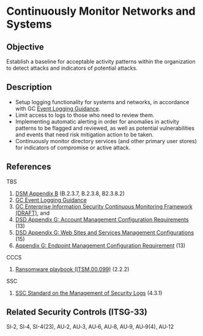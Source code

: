 # Continuously Monitor Networks and Systems

## Objective

Establish a baseline for acceptable activity patterns within the organization to detect attacks and indicators of potential attacks.

## Description

- Setup logging functionality for systems and networks, in accordance with GC [Event Logging Guidance](https://www.canada.ca/en/government/system/digital-government/online-security-privacy/event-logging-guidance.html).
- Limit access to logs to those who need to review them.
- Implementing automatic alerting in order for anomalies in activity patterns to be flagged and reviewed, as well as potential vulnerabilities and events that need risk mitigation action to be taken.
- Continuously monitor directory services (and other primary user stores) for indicators of compromise or active attack.

## References

TBS

1. [DSM Appendix B](https://www.tbs-sct.gc.ca/pol/doc-eng.aspx?id=32611&section=procedure&p=B#appB) (B.2.3.7, B.2.3.8, B2.3.8.2)
2. [GC Event Logging Guidance](https://www.canada.ca/en/government/system/digital-government/online-security-privacy/event-logging-guidance.html)
3. [GC Enterprise Information Security Continuous Monitoring Framework (DRAFT)](https://www.gcpedia.gc.ca/gcwiki/images/f/f1/GC_Enterprise_Information_Security_Continuous_Monitoring_Concept_Paper.pdf), and
4. [DSD Appendix G: Account Management Configuration Requirements](https://www.gcpedia.gc.ca/gcwiki/images/5/58/Account_Management_Configuration_Requirements_20210517.pdf) (13)
5. [DSD Appendix G: Web Sites and Services Management Configurations](https://www.gcpedia.gc.ca/gcwiki/images/c/ce/11_-_Web_Sites_and_Services_Management_Configuration_Requirements.pdf) (15)
6. [Appendix G: Endpoint Management Configuration Requirement](https://www.gcpedia.gc.ca/gcwiki/images/e/e8/5_-_Endpoint_Management_Configuration_Requirements.pdf) (13)

CCCS

1. [Ransomware playbook (ITSM.00.099)](https://cyber.gc.ca/sites/default/files/2021-12/itsm00099-ransomware-playbook-2021-final3-en.pdf) (2.2.2)

SSC

1. [SSC Standard on the Management of Security Logs](https://service.ssc-spc.gc.ca/en/policies_processes/policies/standard-management-security-log) (4.3.1)

## Related Security Controls (ITSG-33)

SI‑2, SI‑4, SI-4(23), AU‑2, AU‑3, AU‑6, AU‑8, AU‑9, AU‑9(4), AU‑12
